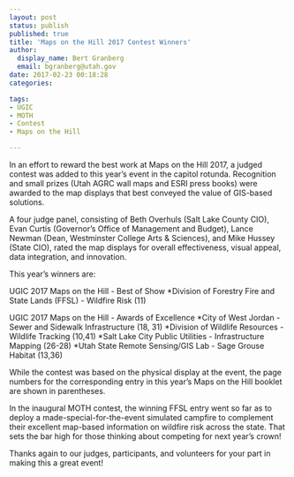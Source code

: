 ```yaml
---
layout: post
status: publish
published: true
title: 'Maps on the Hill 2017 Contest Winners'
author:
  display_name: Bert Granberg
  email: bgranberg@utah.gov
date: 2017-02-23 00:18:28
categories:

tags:
- UGIC
- MOTH
- Contest
- Maps on the Hill

---
```

In an effort to reward the best work at Maps on the Hill 2017, a judged contest was added to this year’s event in the capitol rotunda.  Recognition and small prizes (Utah AGRC wall maps and ESRI press books) were awarded to the map displays that best conveyed the value of GIS-based solutions.

A four judge panel, consisting of Beth Overhuls (Salt Lake County CIO), Evan Curtis (Governor’s Office of Management and Budget), Lance Newman (Dean, Westminster College Arts & Sciences), and Mike Hussey (State CIO), rated the map displays for overall effectiveness, visual appeal, data integration, and innovation.

This year’s winners are:

UGIC 2017 Maps on the Hill - Best of Show
*Division of Forestry Fire and State Lands (FFSL) - Wildfire Risk (11)

UGIC 2017 Maps on the Hill - Awards of Excellence
*City of West Jordan - Sewer and Sidewalk Infrastructure (18, 31)
*Division of Wildlife Resources - Wildlife Tracking (10,41)
*Salt Lake City Public Utilities - Infrastructure Mapping (26-28)
*Utah State Remote Sensing/GIS Lab - Sage Grouse Habitat (13,36)

While the contest was based on the physical display at the event, the page numbers for the corresponding entry in this year’s Maps on the Hill booklet are shown in parentheses.

In the inaugural MOTH contest, the winning FFSL entry went so far as to deploy a made-special-for-the-event simulated campfire to complement their excellent map-based information on wildfire risk across the state. That sets the bar high for those thinking about competing for next year’s crown!

Thanks again to our judges, participants, and volunteers for your part in making this a great event!
